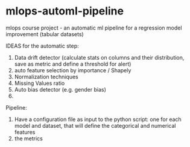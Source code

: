 # mlops-automl-pipeline
mlops course project - an automatic ml pipeline for a regression model improvement (tabular datasets)

IDEAS for the automatic step:

1. Data drift detector (calculate stats on columns and their distribution, save as metric and define a threshold for alert)
2. auto feature selection by importance / Shapely
3. Normalization techniques
4. Missing Values ratio 
5. Auto bias detector (e.g. gender bias)
6. 

Pipeline:
1. Have a configuration file as input to the python script: one for each model and dataset, that will define the categorical and numerical features
2. the metrics
